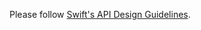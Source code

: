 Please follow [Swift's API Design Guidelines](https://swift.org/documentation/api-design-guidelines/). 
